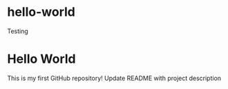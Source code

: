 # hello-world
Testing
# Hello World
This is my first GitHub repository!
Update README with project description
